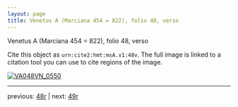 ```yaml
---
layout: page
title: Venetus A (Marciana 454 = 822), folio 48, verso
---
```


Venetus A (Marciana 454 = 822), folio 48, verso

Cite this object as `urn:cite2:hmt:msA.v1:48v`.  The full image is linked to a citation tool you can use to cite regions of the image.

[![VA048VN_0550](http://www.homermultitext.org/iipsrv?IIIF=/project/homer/pyramidal/deepzoom/hmt/vaimg/2017a/VA048VN_0550.tif/full/800,/0/default.jpg)](http://www.homermultitext.org/ict2/?urn=urn:cite2:hmt:vaimg.2017a:VA048VN_0550) 

---

previous:  [48r](../48r/) | next: [49r](../49r/)